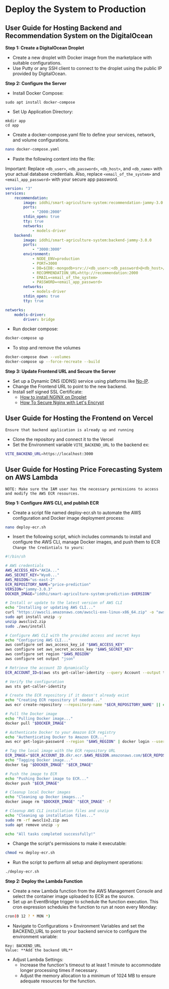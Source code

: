 # Deploy the System to Production

## User Guide for Hosting Backend and Recommendation System on the DigitalOcean

**Step 1: Create a DigitalOcean Droplet**

-   Create a new droplet with Docker image from the marketplace with suitable configurations.
-   Use Putty or any SSH client to connect to the droplet using the public IP provided by DigitalOcean.

**Step 2: Configure the Server**

-   Install Docker Compose:

```
sudo apt install docker-compose
```

-   Set Up Application Directory:

```
mkdir app
cd app
```

-   Create a docker-compose.yaml file to define your services, network, and volume configurations.

```bash
nano docker-compose.yaml
```

-   Paste the following content into the file:

Important: Replace `<db_user>`, `<db_password>`, `<db_host>`, and `<db_name>` with your actual database credentials. Also, replace `<email_of_the_system>` and `<email_app_password>` with your secure app password.

```yaml
version: "3"
services:
    recommendation:
        image: iddhi/smart-agriculture-system:recommendation-jammy-3.0.0
        ports:
            - "2000:2000"
        stdin_open: true
        tty: true
        networks:
            - models-driver
    backend:
        image: iddhi/smart-agriculture-system:backend-jammy-3.0.0
        ports:
            - "3000:3000"
        environment:
            - NODE_ENV=production
            - PORT=3000
            - DB=${DB:-mongodb+srv://<db_user>:<db_password>@<db_host>/<db_name>}
            - RECOMMENDATION_URL=http://recommendation:2000
            - EMAIL=<email_of_the_system>
            - PASSWORD=<email_app_password>
        networks:
            - models-driver
        stdin_open: true
        tty: true

networks:
    models-driver:
        driver: bridge
```

-   Run docker compose:

```bash
docker-compose up
```

-   To stop and remove the volumes

```bash
docker-compose down --volumes
docker-compose up --force-recreate --build
```

**Step 3: Update Frontend URL and Secure the Server**

-   Set up a Dynamic DNS (DDNS) service using platforms like [No-IP](https://www.noip.com/).
-   Change the Frontend URL to point to the new backend.
-   Install self signed SSL Certificate:
    -   [How to install NGINX on Droplet](<https://www.digitalocean.com/community/tutorials/how-to-install-nginx-on-ubuntu-20-04#step-5-%E2%80%93-setting-up-server-blocks-(recommended)>)
    -   [How To Secure Nginx with Let's Encrypt](https://www.digitalocean.com/community/tutorials/how-to-secure-nginx-with-let-s-encrypt-on-ubuntu-20-04)

## User Guide for Hosting the Frontend on Vercel

`Ensure that backend application is already up and running`

-   Clone the repository and connect it to the Vercel
-   Set the Environment variable `VITE_BACKEND_URL` to the backend ex:

```bash
VITE_BACKEND_URL=https://localhost:3000
```

## User Guide for Hosting Price Forecasting System on AWS Lambda

`NOTE: Make sure the IAM user has the necessary permissions to access and modify the AWS ECR resources.`

**Step 1: Configure AWS CLI, and publish ECR**

-   Create a script file named deploy-ecr.sh to automate the AWS configuration and Docker image deployment process:

```bash
nano deploy-ecr.sh
```

-   Insert the following script, which includes commands to install and configure the AWS CLI, manage Docker images, and push them to ECR `Change the Credintials to yours`:

```bash
#!/bin/sh

# AWS credentials
AWS_ACCESS_KEY="AKIA..."
AWS_SECRET_KEY="Wyo0..."
AWS_REGION="us-east-2"
ECR_REPOSITORY_NAME="price-prediction"
VERSION="jammy-3.0.3"
DOCKER_IMAGE="iddhi/smart-agriculture-system:prediction-$VERSION"

# Install or update to the latest version of AWS CLI
echo "Installing or updating AWS CLI..."
curl "https://awscli.amazonaws.com/awscli-exe-linux-x86_64.zip" -o "awscliv2.zip"
sudo apt install unzip -y
unzip awscliv2.zip
sudo ./aws/install

# Configure AWS CLI with the provided access and secret keys
echo "Configuring AWS CLI..."
aws configure set aws_access_key_id "$AWS_ACCESS_KEY"
aws configure set aws_secret_access_key "$AWS_SECRET_KEY"
aws configure set region "$AWS_REGION"
aws configure set output "json"

# Retrieve the account ID dynamically
ECR_ACCOUNT_ID=$(aws sts get-caller-identity --query Account --output text)

# Verify the configuration
aws sts get-caller-identity

# Create the ECR repository if it doesn't already exist
echo "Creating ECR repository if needed..."
aws ecr create-repository --repository-name "$ECR_REPOSITORY_NAME" || echo "Repository $ECR_REPOSITORY_NAME already exists."

# Pull the Docker image
echo "Pulling Docker image..."
docker pull "$DOCKER_IMAGE"

# Authenticate Docker to your Amazon ECR registry
echo "Authenticating Docker to Amazon ECR..."
aws ecr get-login-password --region "$AWS_REGION" | docker login --username AWS --password-stdin "$ECR_ACCOUNT_ID.dkr.ecr.$AWS_REGION.amazonaws.com"

# Tag the local image with the ECR repository URL
ECR_IMAGE="$ECR_ACCOUNT_ID.dkr.ecr.$AWS_REGION.amazonaws.com/$ECR_REPOSITORY_NAME:$VERSION"
echo "Tagging Docker image..."
docker tag "$DOCKER_IMAGE" "$ECR_IMAGE"

# Push the image to ECR
echo "Pushing Docker image to ECR..."
docker push "$ECR_IMAGE"

# Cleanup local Docker images
echo "Cleaning up Docker images..."
docker image rm "$DOCKER_IMAGE" "$ECR_IMAGE" -f

# Cleanup AWS CLI installation files and unzip
echo "Cleaning up installation files..."
sudo rm -rf awscliv2.zip aws
sudo apt remove unzip -y

echo "All tasks completed successfully!"
```

-   Change the script's permissions to make it executable:

```bash
chmod +x deploy-ecr.sh
```

-   Run the script to perform all setup and deployment operations:

```bash
./deploy-ecr.sh
```

**Step 2: Deploy the Lambda Function**

-   Create a new Lambda function from the AWS Management Console and select the container image uploaded to ECR as the source.
-   Set up an EventBridge trigger to schedule the function execution. This cron expression schedules the function to run at noon every Monday:

```bash
cron(0 12 ? * MON *)
```

-   Navigate to Configurations > Environment Variables and set the BACKEND_URL to point to your backend service to configure the environment variable:

```plaintext
Key: BACKEND_URL
Value: **Add the backend URL**
```

-   Adjust Lambda Settings:
    -   Increase the function's timeout to at least 1 minute to accommodate longer processing times if necessary.
    -   Adjust the memory allocation to a minimum of 1024 MB to ensure adequate resources for the function.
